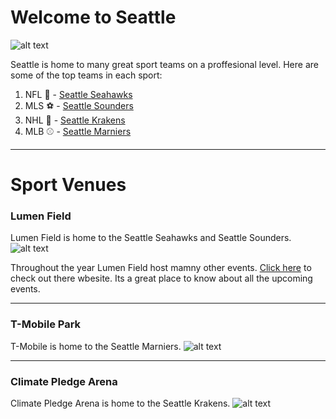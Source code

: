 # Welcome to Seattle

![alt text](https://medcitynews.com/uploads/2019/08/Seattle-e1565293516425.jpg)

Seattle is home to many great sport teams on a proffesional level. Here are some of the top teams in each sport:

1. NFL 🏈 - [Seattle Seahawks](https://www.seahawks.com/)
2. MLS ⚽ - [Seattle Sounders](https://www.soundersfc.com/)
3. NHL 🏒 - [Seattle Krakens](https://www.nhl.com/kraken)
4. MLB ⚾ - [Seattle Marniers](https://www.mlb.com/mariners)

----

# Sport Venues

### Lumen Field 
Lumen Field is home to the Seattle Seahawks and Seattle Sounders.
![alt text](https://static.clubs.nfl.com/image/private/t_editorial_landscape_12_desktop/seahawks/fkbffltpecpnfiwtlru1)

 Throughout the year Lumen Field host mamny other events.
[Click here](https://www.lumenfield.com/) to check out there wbesite. Its a great place to know about all the upcoming events.

---
### T-Mobile Park

T-Mobile is home to the Seattle Marniers.
![alt text](https://stadiumparkingguides.com/wp-content/uploads/2019/11/tmobile_park.jpg)



---
### Climate Pledge Arena


Climate Pledge Arena is home to the Seattle Krakens.
![alt text](https://cms.nhl.bamgrid.com/images/photos/317263304/1024x576/cut.jpg)

